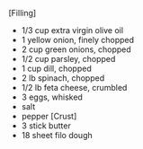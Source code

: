 [Filling]
* 1/3 cup extra virgin olive oil
* 1 yellow onion, finely chopped
* 2 cup green onions, chopped
* 1/2 cup parsley, chopped
* 1 cup dill, chopped
* 2 lb spinach, chopped
* 1/2 lb feta cheese, crumbled
* 3 eggs, whisked
* salt
* pepper
[Crust]
* 3 stick butter
* 18 sheet filo dough
